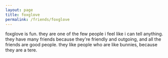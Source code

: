 ```yaml
---
layout: page
title: foxglove
permalink: /friends/foxglove
---
```


foxglove is fun. they are one of the few people i feel like i can tell anything. they have many friends because they're friendly and outgoing, and all the friends are good people. they like people who are like bunnies, because they are a tere.